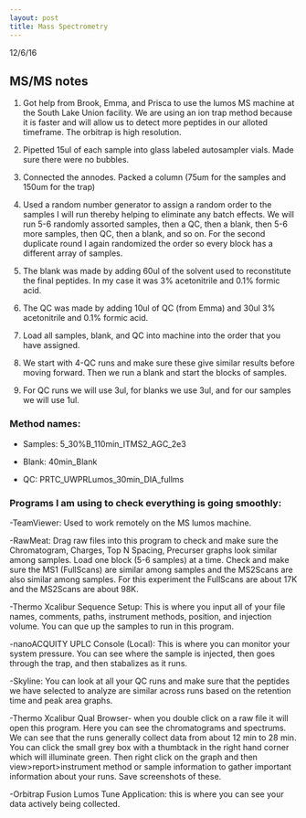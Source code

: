 ```yaml
---
layout: post
title: Mass Spectrometry
---
```


12/6/16

## MS/MS notes

1) Got help from Brook, Emma, and Prisca to use the lumos MS machine at the South Lake Union facility. We are using an ion trap method because it is faster and will allow us to detect more peptides in our alloted timeframe. The orbitrap is high resolution.

2) Pipetted 15ul of each sample into glass labeled autosampler vials. Made sure there were no bubbles.

3) Connected the annodes. Packed a column (75um for the samples and 150um for the trap)

4) Used a random number generator to assign a random order to the samples I will run thereby helping to eliminate any batch effects. We will run 5-6 randomly assorted samples, then a QC, then a blank, then 5-6 more samples, then QC, then a blank, and so on. For the second duplicate round I again randomized the order so every block has a different array of samples.

5) The blank was made by adding 60ul of the solvent used to reconstitute the final peptides. In my case it was 3% acetonitrile and 0.1% formic acid.

6) The QC was made by adding 10ul of QC (from Emma) and 30ul 3% acetonitrile and 0.1% formic acid.

7) Load all samples, blank, and QC into machine into the order that you have assigned.

8) We start with 4-QC runs and make sure these give similar results before moving forward. Then we run a blank and start the blocks of samples.

9) For QC runs we will use 3ul, for blanks we use 3ul, and for our samples we will use 1ul.


### __Method names:__

- Samples: 5_30%B_110min_ITMS2_AGC_2e3

- Blank: 40min_Blank

- QC: PRTC_UWPRLumos_30min_DIA_fullms


### __Programs I am using to check everything is going smoothly:__

-TeamViewer: Used to work remotely on the MS lumos machine.

-RawMeat: Drag raw files into this program to check and make sure the Chromatogram, Charges, Top N Spacing, Precurser graphs look similar among samples. Load one block (5-6 samples) at a time. Check and make sure the MS1 (FullScans) are similar among samples and the MS2Scans are also similar among samples. For this experiment the FullScans are about 17K and the MS2Scans are about 98K.

-Thermo Xcalibur Sequence Setup: This is where you input all of your file names, comments, paths, instrument methods, position, and injection volume. You can que up the samples to run in this program.

-nanoACQUITY UPLC Console (Local): This is where you can monitor your system pressure. You can see where the sample is injected, then goes through the trap, and then stabalizes as it runs.

-Skyline: You can look at all your QC runs and make sure that the peptides we have selected to analyze are similar across runs based on the retention time and peak area graphs.

-Thermo Xcalibur Qual Browser- when you double click on a raw file it will open this program. Here you can see the chromatograms and spectrums. We can see that the runs generally collect data from about 12 min to 28 min. You can click the small grey box with a thumbtack in the right hand corner which will illuminate green. Then right click on the graph and then view>report>instrument method or sample information to gather important information about your runs. Save screenshots of these.

-Orbitrap Fusion Lumos Tune Application: this is where you can see your data actively being collected.
